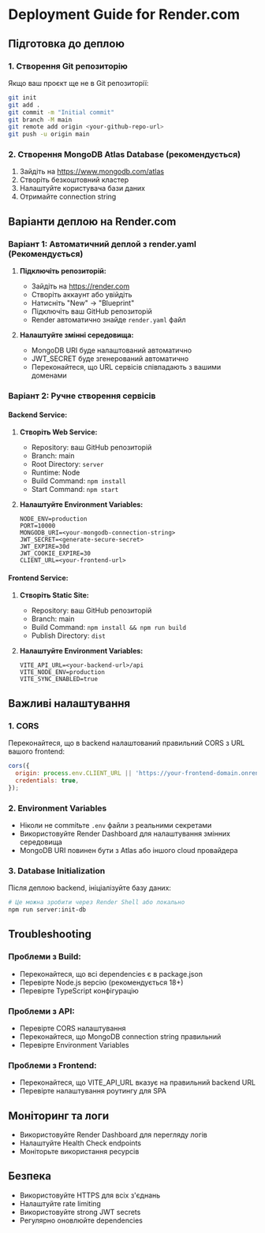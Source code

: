 # Deployment Guide for Render.com

## Підготовка до деплою

### 1. Створення Git репозиторію

Якщо ваш проєкт ще не в Git репозиторії:

```bash
git init
git add .
git commit -m "Initial commit"
git branch -M main
git remote add origin <your-github-repo-url>
git push -u origin main
```

### 2. Створення MongoDB Atlas Database (рекомендується)

1. Зайдіть на https://www.mongodb.com/atlas
2. Створіть безкоштовний кластер
3. Налаштуйте користувача бази даних
4. Отримайте connection string

## Варіанти деплою на Render.com

### Варіант 1: Автоматичний деплой з render.yaml (Рекомендується)

1. **Підключіть репозиторій:**

   - Зайдіть на https://render.com
   - Створіть аккаунт або увійдіть
   - Натисніть "New" → "Blueprint"
   - Підключіть ваш GitHub репозиторій
   - Render автоматично знайде `render.yaml` файл

2. **Налаштуйте змінні середовища:**
   - MongoDB URI буде налаштований автоматично
   - JWT_SECRET буде згенерований автоматично
   - Переконайтеся, що URL сервісів співпадають з вашими доменами

### Варіант 2: Ручне створення сервісів

#### Backend Service:

1. **Створіть Web Service:**

   - Repository: ваш GitHub репозиторій
   - Branch: main
   - Root Directory: `server`
   - Runtime: Node
   - Build Command: `npm install`
   - Start Command: `npm start`

2. **Налаштуйте Environment Variables:**
   ```
   NODE_ENV=production
   PORT=10000
   MONGODB_URI=<your-mongodb-connection-string>
   JWT_SECRET=<generate-secure-secret>
   JWT_EXPIRE=30d
   JWT_COOKIE_EXPIRE=30
   CLIENT_URL=<your-frontend-url>
   ```

#### Frontend Service:

1. **Створіть Static Site:**

   - Repository: ваш GitHub репозиторій
   - Branch: main
   - Build Command: `npm install && npm run build`
   - Publish Directory: `dist`

2. **Налаштуйте Environment Variables:**
   ```
   VITE_API_URL=<your-backend-url>/api
   VITE_NODE_ENV=production
   VITE_SYNC_ENABLED=true
   ```

## Важливі налаштування

### 1. CORS

Переконайтеся, що в backend налаштований правильний CORS з URL вашого frontend:

```javascript
cors({
  origin: process.env.CLIENT_URL || 'https://your-frontend-domain.onrender.com',
  credentials: true,
});
```

### 2. Environment Variables

- Ніколи не commitьте `.env` файли з реальними секретами
- Використовуйте Render Dashboard для налаштування змінних середовища
- MongoDB URI повинен бути з Atlas або іншого cloud провайдера

### 3. Database Initialization

Після деплою backend, ініціалізуйте базу даних:

```bash
# Це можна зробити через Render Shell або локально
npm run server:init-db
```

## Troubleshooting

### Проблеми з Build:

- Переконайтеся, що всі dependencies є в package.json
- Перевірте Node.js версію (рекомендується 18+)
- Перевірте TypeScript конфігурацію

### Проблеми з API:

- Перевірте CORS налаштування
- Переконайтеся, що MongoDB connection string правильний
- Перевірте Environment Variables

### Проблеми з Frontend:

- Переконайтеся, що VITE_API_URL вказує на правильний backend URL
- Перевірте налаштування роутингу для SPA

## Моніторинг та логи

- Використовуйте Render Dashboard для перегляду логів
- Налаштуйте Health Check endpoints
- Моніторьте використання ресурсів

## Безпека

- Використовуйте HTTPS для всіх з'єднань
- Налаштуйте rate limiting
- Використовуйте strong JWT secrets
- Регулярно оновлюйте dependencies
